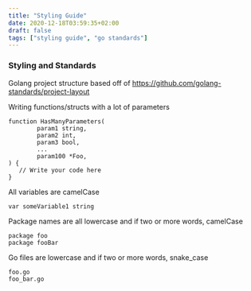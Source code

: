 ```yaml
---
title: "Styling Guide"
date: 2020-12-18T03:59:35+02:00
draft: false
tags: ["styling guide", "go standards"]
---
```


### Styling and Standards

Golang project structure based off of https://github.com/golang-standards/project-layout

Writing functions/structs with a lot of parameters

    function HasManyParameters(
            param1 string,
            param2 int,
            param3 bool,
            ...
            param100 *Foo,
    ) {
       // Write your code here
    }

All variables are camelCase

    var someVariable1 string

Package names are all lowercase and if two or more words, camelCase

    package foo
    package fooBar

Go files are lowercase and if two or more words, snake_case

    foo.go
    foo_bar.go
